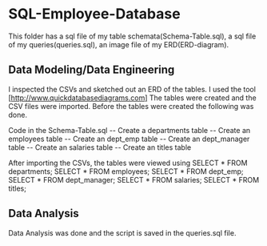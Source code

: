 # SQL-Employee-Database

This folder has a sql file of my table schemata(Schema-Table.sql), a sql file of my queries(queries.sql), 
an image file of my ERD(ERD-diagram).

## Data Modeling/Data Engineering

I inspected the CSVs and sketched out an ERD of the tables. I used the tool [http://www.quickdatabasediagrams.com]
The tables were created and the CSV files were imported. Before the tables were created the following was done.

Code in the Schema-Table.sql
-- Create a departments table
-- Create an employees table
-- Create an dept_emp table 
-- Create an dept_manager table
-- Create an salaries table
-- Create an titles table

After importing the CSVs, the tables were viewed using
SELECT * FROM departments;
SELECT * FROM employees;
SELECT * FROM dept_emp;
SELECT * FROM dept_manager;
SELECT * FROM salaries;
SELECT * FROM titles;

## Data Analysis
Data Analysis was done and the script is saved in the queries.sql file.
